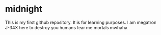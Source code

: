 # midnight
This is my first github repository. It is for learning purposes.
I am megatron J-34X here to destroy you humans fear me mortals mwhaha.
